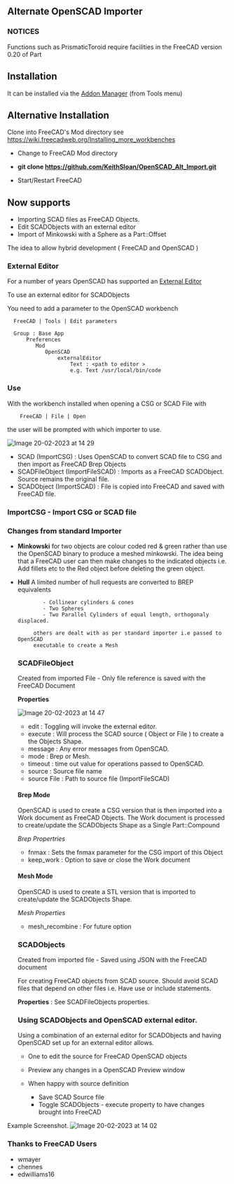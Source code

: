 ## Alternate OpenSCAD Importer

### NOTICES

Functions such as PrismaticToroid require facilities in the FreeCAD version 0.20 of Part

## Installation

It can be installed via the [Addon Manager](https://github.com/FreeCAD/FreeCAD-addons) (from Tools menu)


## Alternative Installation

Clone into FreeCAD's Mod directory see https://wiki.freecadweb.org/Installing_more_workbenches

   * Change to FreeCAD Mod directory
   * **git clone https://github.com/KeithSloan/OpenSCAD_Alt_Import.git**

* Start/Restart FreeCAD

## Now supports 

* Importing SCAD files as FreeCAD Objects.
* Edit SCADObjects with an external editor
* Import of Minkowski with a Sphere as a Part::Offset

The idea to allow hybrid development ( FreeCAD and OpenSCAD )

### External Editor
  
  For a number of years OpenSCAD has supported an [External Editor](https://en.wikibooks.org/wiki/OpenSCAD_User_Manual/Using_an_external_Editor_with_OpenSCAD)
  
  To use an external editor for SCADObjects
  
  You need to add a parameter to the OpenSCAD workbench
  
      FreeCAD | Tools | Edit parameters
  
      Group : Base App
          Preferences
             Mod
                OpenSCAD
                    externalEditor
                        Text : <path to editor > 
                        e.g. Text /usr/local/bin/code

### Use

With the workbench installed when opening a CSG or SCAD File with 


        FreeCAD | File | Open 

the user will be prompted with which importer to use.

![Image 20-02-2023 at 14 29](https://user-images.githubusercontent.com/2291247/220134298-944e8fe6-4ac6-4db7-b072-fe257e0b0905.jpg)

  * SCAD (ImportCSG)                : Uses OpenSCAD to convert SCAD file to CSG and then import as FreeCAD Brep Objects
  * SCADFileObject (ImportFileSCAD) : Imports as a FreeCAD SCADObject. Source remains the original file.
  * SCADObject (ImportSCAD)         : File is copied into FreeCAD and saved with FreeCAD file.
                        
  ### ImportCSG - Import CSG or SCAD file
  
  ### Changes from standard Importer

* **Minkowski** for two objects are colour coded red & green
              rather than use the OpenSCAD binary to produce a meshed minkowski.
              The idea being that a FreeCAD user can then make changes to the indicated objects
              i.e. Add fillets etc to the Red object before deleting the green object.

* **Hull** A limited number of hull requests are converted to BREP equivalents
              
              - Collinear cylinders & cones
              - Two Spheres
              - Two Parallel Cylinders of equal length, orthogonaly displaced.
               
           others are dealt with as per standard importer i.e passed to OpenSCAD
           executable to create a Mesh
           
          
  
  ### SCADFileObject
  
  Created from imported File - Only file reference is saved with the FreeCAD Document
  
  **Properties**
  
  ![Image 20-02-2023 at 14 47](https://user-images.githubusercontent.com/2291247/220137934-2fa7cfc5-23aa-4e03-9130-b9ba89fb133c.jpg)
  
  * edit        : Toggling will invoke the external editor.
  * execute     : Will process the SCAD source ( Object or File ) to create a the Objects Shape.
  * message     : Any error messages from OpenSCAD.
  * mode        : Brep or Mesh.
  * timeout     : time out value for operations passed to OpenSCAD.
  * source      : Source file name
  * source File : Path to source file (ImportFileSCAD)
  
  #### Brep Mode
  
  OpenSCAD is used to create a CSG version that is then imported into a Work document as FreeCAD Objects.
  The Work document is processed to create/update the SCADObjects Shape as a Single Part::Compound
  
  *Brep Propertries*
  
  * fnmax     : Sets the fnmax parameter for the CSG import of this Object
  * keep_work : Option to save or close the Work document
  
  #### Mesh Mode
  
  OpenSCAD is used to create a STL version that is imported to create/update the SCADObjects Shape.
  
  *Mesh Properties*
  
  * mesh_recombine : For future option
    
  ### SCADObjects
  
  Created from imported file - Saved using JSON with the FreeCAD document
  
  For creating FreeCAD objects from SCAD source. 
  Should avoid SCAD files that depend on other files i.e. Have use or include statements.
  
  **Properties** : See SCADFileObjects properties.
  
  ### Using SCADObjects and OpenSCAD external editor.
  
  Using a combination of an external editor for SCADObjects and having OpenSCAD set up for an external editor allows.
  
  * One to edit the source for FreeCAD OpenSCAD objects
  * Preview any changes in a OpenSCAD Preview window
  * When happy with source definition
  
    * Save SCAD Source file
    * Toggle SCADObjects - execute property to have changes brought into FreeCAD

Example Screenshot.
![Image 20-02-2023 at 14 02](https://user-images.githubusercontent.com/2291247/220147105-8689b944-315c-47cc-92f7-c3806b088177.jpg)

                      
### Thanks to FreeCAD Users

* wmayer
* chennes
* edwilliams16

